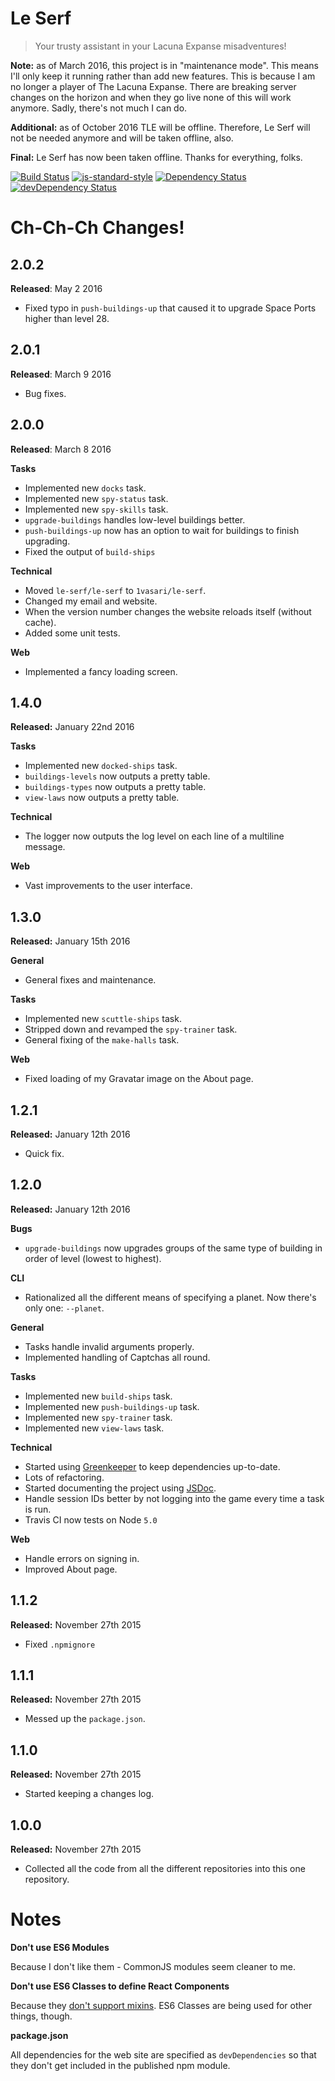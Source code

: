 # Le Serf

> Your trusty assistant in your Lacuna Expanse misadventures!

**Note:** as of March 2016, this project is in "maintenance mode". This means I'll only keep it running rather than add new features. This is because I am no longer a player of The Lacuna Expanse. There are breaking server changes on the horizon and when they go live none of this will work anymore. Sadly, there's not much I can do.

**Additional:** as of October 2016 TLE will be offline. Therefore, Le Serf will not be needed anymore and will be taken offline, also.

**Final:** Le Serf has now been taken offline. Thanks for everything, folks.

[![Build Status](https://travis-ci.org/1vasari/le-serf.svg)](https://travis-ci.org/1vasari/le-serf)
[![js-standard-style](https://img.shields.io/badge/code%20style-standard-brightgreen.svg)](http://standardjs.com/)
[![Dependency Status](https://david-dm.org/1vasari/le-serf.svg)](https://david-dm.org/1vasari/le-serf)
[![devDependency Status](https://david-dm.org/1vasari/le-serf/dev-status.svg)](https://david-dm.org/1vasari/le-serf#info=devDependencies)

# Ch-Ch-Ch Changes!

## 2.0.2

**Released**: May 2 2016

- Fixed typo in `push-buildings-up` that caused it to upgrade Space Ports higher than level 28.

## 2.0.1

**Released**: March 9 2016

- Bug fixes.

## 2.0.0

**Released**: March 8 2016

**Tasks**

- Implemented new `docks` task.
- Implemented new `spy-status` task.
- Implemented new `spy-skills` task.
- `upgrade-buildings` handles low-level buildings better.
- `push-buildings-up` now has an option to wait for buildings to finish upgrading.
- Fixed the output of `build-ships`

**Technical**

- Moved `le-serf/le-serf` to `1vasari/le-serf`.
- Changed my email and website.
- When the version number changes the website reloads itself (without cache).
- Added some unit tests.

**Web**

- Implemented a fancy loading screen.

## 1.4.0

**Released:** January 22nd 2016

**Tasks**

- Implemented new `docked-ships` task.
- `buildings-levels` now outputs a pretty table.
- `buildings-types` now outputs a pretty table.
- `view-laws` now outputs a pretty table.

**Technical**

- The logger now outputs the log level on each line of a multiline message.

**Web**

- Vast improvements to the user interface.

## 1.3.0

**Released:** January 15th 2016

**General**

- General fixes and maintenance.

**Tasks**

- Implemented new `scuttle-ships` task.
- Stripped down and revamped the `spy-trainer` task.
- General fixing of the `make-halls` task.

**Web**

- Fixed loading of my Gravatar image on the About page.

## 1.2.1

**Released:** January 12th 2016

- Quick fix.

## 1.2.0

**Released:** January 12th 2016

**Bugs**

- `upgrade-buildings` now upgrades groups of the same type of building in order of level (lowest to highest).

**CLI**

- Rationalized all the different means of specifying a planet. Now there's only one: `--planet`.

**General**

- Tasks handle invalid arguments properly.
- Implemented handling of Captchas all round.

**Tasks**

- Implemented new `build-ships` task.
- Implemented new `push-buildings-up` task.
- Implemented new `spy-trainer` task.
- Implemented new `view-laws` task.

**Technical**

- Started using [Greenkeeper](http://greenkeeper.io/) to keep dependencies up-to-date.
- Lots of refactoring.
- Started documenting the project using [JSDoc](http://usejsdoc.org/).
- Handle session IDs better by not logging into the game every time a task is run.
- Travis CI now tests on Node `5.0`

**Web**

- Handle errors on signing in.
- Improved About page.

## 1.1.2

**Released:** November 27th 2015

- Fixed `.npmignore`

## 1.1.1

**Released:** November 27th 2015

- Messed up the `package.json`.

## 1.1.0

**Released:** November 27th 2015

- Started keeping a changes log.

## 1.0.0

**Released:** November 27th 2015

- Collected all the code from all the different repositories into this one repository.

# Notes

**Don't use ES6 Modules**

Because I don't like them - CommonJS modules seem cleaner to me.

**Don't use ES6 Classes to define React Components**

Because they [don't support mixins](https://facebook.github.io/react/docs/reusable-components.html#no-mixins). ES6 Classes are being used for other things, though.

**package.json**

All dependencies for the web site are specified as `devDependencies` so that they don't get included in the published npm module.

